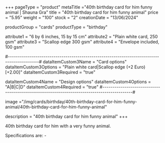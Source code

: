 +++
pageType = "product"
metaTitle ="40th birthday card for him funny animal | Shauna Gra"
title = "40th birthday card for him funny animal"
price = "5.95"
weight = "100"
stock = "2"
creationDate = "13/06/2024"

productGroup = "cards"
productType = "birthday"

attribute1 = "6 by 6 inches, 15 by 15 cm" 
attribute2 = "Plain white card, 250 gsm"
attribute3 = "Scallop edge 300 gsm"
attribute4 = "Envelope included, 100 gsm"

#---------------------------------------------------------------------------------------------#
dataItemCustom3Name = "Card options"
dataItemCustom3Options = "Plain white card|Scallop edge (+2 Euro)[+2.00]"
dataItemCustom3Required = "true"

dataItemCustom4Name = "Design options"
dataItemCustom4Options = "A|B|C|D"
dataItemCustom4Required = "true"
#---------------------------------------------------------------------------------------------#

image ="/img/cards/birthday/40th-birthday-card-for-him-funny-animal/40th-birthday-card-for-him-funny-animal"

description = "40th birthday card for him funny animal"
+++

40th birthday card for him with a very funny animal.

Specifications are: -
